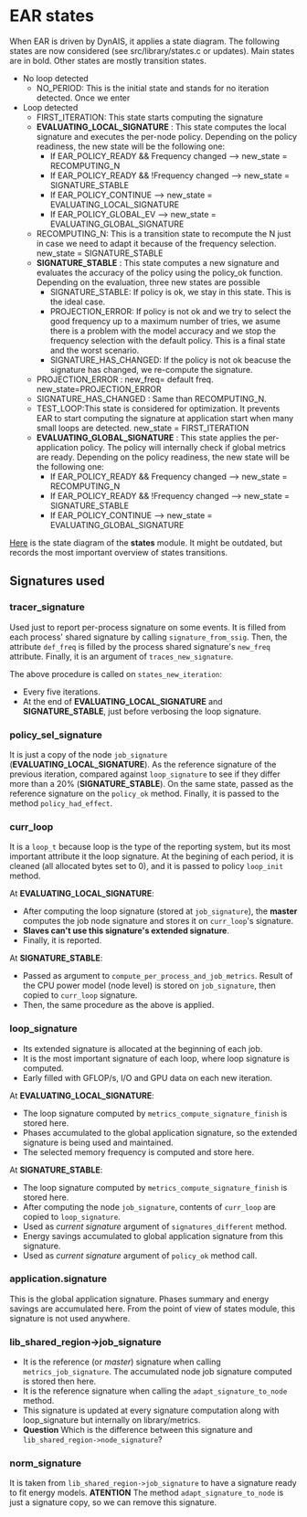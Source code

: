 # EAR states

When EAR is driven by DynAIS, it applies a state diagram. The following states are now considered (see src/library/states.c or updates). Main states are in bold. Other states are mostly transition states.

* No loop detected
	* NO_PERIOD: This is the initial state and stands for no iteration detected. Once we enter 				
* Loop detected
	* FIRST_ITERATION: This state starts computing the signature			
	* **EVALUATING_LOCAL_SIGNATURE** : This state computes the local signature and executes the per-node policy. Depending on the policy readiness, the new state will be the following one:
		* If EAR_POLICY_READY && Frequency changed --> new_state = RECOMPUTING_N
		* If EAR_POLICY_READY && !Frequency changed --> new_state = SIGNATURE_STABLE
		* If EAR_POLICY_CONTINUE --> new_state = EVALUATING_LOCAL_SIGNATURE
		* If EAR_POLICY_GLOBAL_EV --> new_state = EVALUATING_GLOBAL_SIGNATURE	
	* RECOMPUTING_N: This is a transition state to recompute the N just in case we need to adapt it because of the frequency selection. new_state = SIGNATURE_STABLE
	* **SIGNATURE_STABLE** : This state computes a new signature and evaluates the accuracy of the policy using the policy_ok function. Depending on the evaluation, three new states are possible
		* SIGNATURE_STABLE: If policy is ok, we stay in this state. This is the ideal case.
		* PROJECTION_ERROR: If policy is not ok and we try to select the good frequency up to a maximum number of tries, we asume there is a problem with the model accuracy and we stop the frequency selection with the default policy. This is a final state and the worst scenario.
		* SIGNATURE_HAS_CHANGED: If the policy is not ok beacuse the signature has changed, we re-compute the signature.		
	* PROJECTION_ERROR : new_freq= default freq. new_state=PROJECTION_ERROR
	* SIGNATURE_HAS_CHANGED	: Same than RECOMPUTING_N.
	* TEST_LOOP:This state is considered for optimization. It prevents EAR to start computing the signature at application start when many small loops are detected. new_state = FIRST_ITERATION		
	* **EVALUATING_GLOBAL_SIGNATURE** : This state applies the per-application policy. The policy will internally check if global metrics are ready. Depending on the policy readiness, the new state will be the following one:
		* If EAR_POLICY_READY && Frequency changed --> new_state = RECOMPUTING_N
		* If EAR_POLICY_READY && !Frequency changed --> new_state = SIGNATURE_STABLE
		* If EAR_POLICY_CONTINUE --> new_state = EVALUATING_GLOBAL_SIGNATURE

[Here](https://nextcloud.bsc.es/index.php/s/Hcs2dLTPFwFmAaT) is the state diagram of the **states** module.
It might be outdated, but records the most important overview of states transitions.


## Signatures used

### tracer_signature

Used just to report per-process signature on some events.
It is filled from each process' shared signature by calling `signature_from_ssig`.
Then, the attribute `def_freq` is filled by the process shared signature's `new_freq` attribute.
Finally, it is an argument of `traces_new_signature`.

The above procedure is called on `states_new_iteration`:
- Every five iterations.
- At the end of **EVALUATING_LOCAL_SIGNATURE** and **SIGNATURE_STABLE**, just before verbosing the loop signature.

### policy_sel_signature

It is just a copy of the node `job_signature` (**EVALUATING_LOCAL_SIGNATURE**).
As the reference signature of the previous iteration, compared against `loop_signature` to see if they differ more than a 20% (**SIGNATURE_STABLE**).
On the same state, passed as the reference signature on the `policy_ok` method.
Finally, it is passed to the method `policy_had_effect`.

### curr_loop

It is a `loop_t` because loop is the type of the reporting system, but its most important attribute it the loop signature.
At the begining of each period, it is cleaned (all allocated bytes set to 0), and it is passed to policy `loop_init` method.

At **EVALUATING_LOCAL_SIGNATURE**:
- After computing the loop signature (stored at `job_signature`), the **master** computes the job node signature and stores it on `curr_loop`'s signature.
- **Slaves can't use this signature's extended signature**.
- Finally, it is reported.

At **SIGNATURE_STABLE**:
- Passed as argument to `compute_per_process_and_job_metrics`. Result of the CPU power model (node level) is stored on `job_signature`, then copied to `curr_loop` signature.
- Then, the same procedure as the above is applied.

### loop_signature

- Its extended signature is allocated at the beginning of each job.
- It is the most important signature of each loop, where loop signature is computed.
- Early filled with GFLOP/s, I/O and GPU data on each new iteration.

At **EVALUATING_LOCAL_SIGNATURE**:
- The loop signature computed by `metrics_compute_signature_finish` is stored here.
- Phases accumulated to the global application signature, so the extended signature is being used and maintained.
- The selected memory frequency is computed and store here.

At **SIGNATURE_STABLE**:
- The loop signature computed by `metrics_compute_signature_finish` is stored here.
- After computing the node `job_signature`, contents of `curr_loop` are copied to `loop_signature`.
- Used as *current signature* argument of `signatures_different` method.
- Energy savings accumulated to global application signature from this signature.
- Used as *current signature* argument of `policy_ok` method call.

### application.signature

This is the global application signature.
Phases summary and energy savings are accumulated here.
From the point of view of states module, this signature is not used anywhere.

### lib_shared_region->job_signature

- It is the reference (or *master*) signature when calling `metrics_job_signature`. The accumulated node job signature computed is stored then here.
- It is the reference signature when calling the `adapt_signature_to_node` method.
- This signature is updated at every signature computation along with loop\_signature but internally on library/metrics.
- **Question** Which is the difference between this signature and `lib_shared_region->node_signature`?

### norm_signature

It is taken from `lib_shared_region->job_signature` to have a signature ready to fit energy models.
**ATENTION** The method `adapt_signature_to_node` is just a signature copy, so we can remove this signature.
